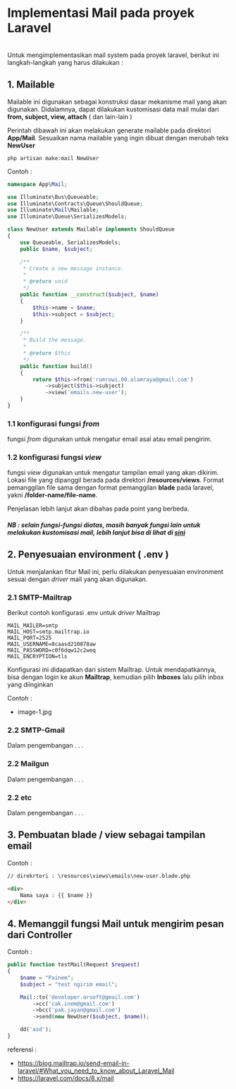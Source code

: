 # Implementasi Mail pada proyek Laravel
<br />
Untuk mengimplementasikan mail system pada proyek laravel, berikut ini langkah-langkah yang harus dilakukan :
<br />

## 1. Mailable
<p>Mailable ini digunakan sebagai konstruksi dasar mekanisme mail yang akan digunakan. Didalamnya, dapat dilakukan kustomisasi data mail mulai dari  <b>from, subject, view, attach</b> ( dan lain-lain )</p>
<p>Perintah dibawah ini akan melakukan generate mailable pada direktori <b>App/Mail</b>. Sesuaikan nama mailable yang ingin dibuat dengan merubah teks <b>NewUser</b></p>

```
php artisan make:mail NewUser
```

Contoh :

```php
namespace App\Mail;

use Illuminate\Bus\Queueable;
use Illuminate\Contracts\Queue\ShouldQueue;
use Illuminate\Mail\Mailable;
use Illuminate\Queue\SerializesModels;

class NewUser extends Mailable implements ShouldQueue
{
    use Queueable, SerializesModels;
    public $name, $subject;

    /**
     * Create a new message instance.
     *
     * @return void
     */
    public function __construct($subject, $name)
    {
        $this->name = $name;
        $this->subject = $subject;
    }

    /**
     * Build the message.
     *
     * @return $this
     */
    public function build()
    {
        return $this->from('rumrowi.00.alamraya@gmail.com')
            ->subject($this->subject)
            ->view('emails.new-user');
    }
}

```

### 1.1 konfigurasi fungsi <i>from</i>
<p>fungsi <i>from</i> digunakan untuk mengatur email asal atau email pengirim.</p>

### 1.2 konfigurasi fungsi <i>view</i>
<p>fungsi <i>view</i> digunakan untuk mengatur tampilan email yang akan dikirim. Lokasi file yang dipanggil berada pada direktori <b>/resources/views</b>. Format pemanggilan file sama dengan format pemanggilan <b>blade</b> pada laravel, yakni <b>/folder-name/file-name</b>.
<p>Penjelasan lebih lanjut akan dibahas pada point yang berbeda.</p>

##### NB : selain fungsi-fungsi diatas, masih banyak fungsi lain untuk melakukan kustomisasi mail, lebih lanjut bisa di lihat di <a href="https://laravel.com/docs/8.x/mail" target="_blank">sini</a>

## 2. Penyesuaian environment ( .env )
<p>Untuk menjalankan fitur Mail ini, perlu dilakukan penyesuaian environment sesuai dengan <i>driver</i> mail yang akan digunakan.</p>

### 2.1 SMTP-Mailtrap
<p>Berikut contoh konfigurasi .env untuk <i>driver</i> Mailtrap</p>

```env
MAIL_MAILER=smtp
MAIL_HOST=smtp.mailtrap.io
MAIL_PORT=2525
MAIL_USERNAME=8caasd210878aw
MAIL_PASSWORD=c0f6dqw12c2weq
MAIL_ENCRYPTION=tls
```

<p>
Konfigurasi ini didapatkan dari sistem Mailtrap. Untuk mendapatkannya, bisa dengan login ke akun <b>Mailtrap</b>, kemudian pilih <b>Inboxes</b> lalu pilih inbox yang diinginkan
</p>

Contoh :
* image-1.jpg

### 2.2 SMTP-Gmail
<p>
Dalam pengembangan . . .
</p>

### 2.2 Mailgun
<p>
Dalam pengembangan . . .
</p>

### 2.2 etc
<p>
Dalam pengembangan . . .
</p>

## 3. Pembuatan blade / view sebagai tampilan email
<p></p>

Contoh :
```html
// direkrtori : \resources\views\emails\new-user.blade.php

<div>
    Nama saya : {{ $name }}
</div>
```

## 4. Memanggil fungsi Mail untuk mengirim pesan dari Controller
<p></p>

Contoh :

```php
public function testMail(Request $request)
{
    $name = "Painem";
    $subject = "test ngirim email";

    Mail::to('developer.arsoft@gmail.com')
    	->cc('cak.inem@gmail.com')
        ->bcc('pak.jayan@gmail.com')
        ->send(new NewUser($subject, $name));

	dd('asd');
}
```


referensi : 
* https://blog.mailtrap.io/send-email-in-laravel/#What_you_need_to_know_about_Laravel_Mail 
* https://laravel.com/docs/8.x/mail
